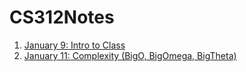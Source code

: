 # CS312Notes

1. [January 9: Intro to Class](Jan9.md)
2. [January 11: Complexity (BigO, BigOmega, BigTheta)](Jan11.md)


